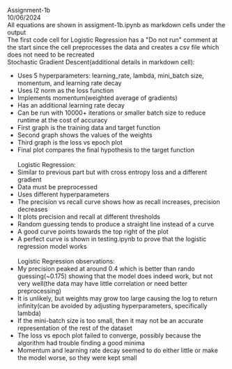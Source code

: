 Assignment-1b<br>
10/06/2024<br>
All equations are shown in assigment-1b.ipynb as markdown cells under the output<br>
The first code cell for Logistic Regression has a "Do not run" comment at the start since the cell preprocesses the data and creates a csv file which does not need to be recreated<br>
Stochastic Gradient Descent(additional details in markdown cell):<br>
* Uses 5 hyperparameters: learning_rate, lambda, mini_batch size, momentum, and learning rate decay
* Uses l2 norm as the loss function
* Implements momentum(weighted average of gradients)
* Has an additional learning rate decay
* Can be run with 10000+ iterations or smaller batch size to reduce runtime at the cost of accuracy
* First graph is the training data and target function
* Second graph shows the values of the weights
* Third graph is the loss vs epoch plot
* Final plot compares the final hypothesis to the target function<br>
<br>Logistic Regression:<br>
* Similar to previous part but with cross entropy loss and a different gradient
* Data must be preprocessed
* Uses different hyperparameters
* The precision vs recall curve shows how as recall increases, precision decreases
* It plots precision and recall at different thresholds
* Random guessing tends to produce a straight line instead of a curve
* A good curve points towards the top right of the plot
* A perfect curve is shown in testing.ipynb to prove that the logistic regression model works<br>
<br>Logistic Regression observations:<br>
* My precision peaked at around 0.4 which is better than rando guessing(~0.175) showing that the model does indeed work, but not very well(the data may have little correlation or need better preprocessing)
* It is unlikely, but weights may grow too large causing the log to return infinity(can be avoided by adjusting hyperparameters, specifically lambda)
* If the mini-batch size is too small, then it may not be an accurate representation of the rest of the dataset
* The loss vs epoch plot failed to converge, possibly because the algorithm had trouble finding a good minima
* Momentum and learning rate decay seemed to do either little or make the model worse, so they were kept small
